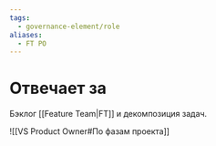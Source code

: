 ```yaml
---
tags:
  - governance-element/role
aliases:
  - FT PO
---
```

# Отвечает за
Бэклог [[Feature Team|FT]] и декомпозиция задач.

![[VS Product Owner#По фазам проекта]]